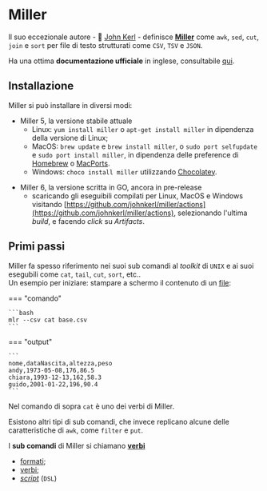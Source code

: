 # Miller

Il suo eccezionale autore - :pray: [John Kerl](https://twitter.com/__jo_ker__) - definisce [**Miller**](https://github.com/johnkerl/miller/) come `awk`, `sed`, `cut`, `join` e `sort` per file di testo strutturati come `CSV`, `TSV` e `JSON`.

Ha una ottima **documentazione ufficiale** in inglese, consultabile [qui](https://miller.readthedocs.io/en/latest/index.html).

## Installazione

Miller si può installare in diversi modi:

- Miller 5, la versione stabile attuale
    * Linux: `yum install miller` o `apt-get install miller` in dipendenza della versione di Linux;
    * MacOS: `brew update` e `brew install miller`, o `sudo port selfupdate` e `sudo port install miller`, in dipendenza delle preference di [Homebrew](https://brew.sh) o [MacPorts](https://macports.org).
    * Windows: `choco install miller` utilizzando [Chocolatey](https://chocolatey.org).
* Miller 6, la versione scritta in GO, ancora in pre-release
    * scaricando gli eseguibili compilati per Linux, MacOS e Windows visitando [https://github.com/johnkerl/miller/actions](https://github.com/johnkerl/miller/actions), selezionando l'ultima *build*, e facendo *click* su _Artifacts_.

## Primi passi

Miller fa spesso riferimento nei suoi sub comandi al *toolkit* di `UNIX` e ai suoi esegubili come `cat`, `tail`, `cut`, `sort`, etc.. <br>
Un esempio per iniziare: stampare a schermo il contenuto di un [file](./risorse/base.csv):

=== "comando"

    ```bash
    mlr --csv cat base.csv
    ```

=== "output"

    ```
    nome,dataNascita,altezza,peso
    andy,1973-05-08,176,86.5
    chiara,1993-12-13,162,58.3
    guido,2001-01-22,196,90.4
    ```

Nel comando di sopra `cat` è uno dei verbi di Miller.

Esistono altri tipi di sub comandi, che invece replicano alcune delle caratteristiche di `awk`, come `filter` e `put`.

I **sub comandi** di Miller si chiamano [**verbi**](./verbi.md)<!-- .slide: data-fullscreen -->




- [formati](./formati.md);
- [verbi](./verbi.md);
- [*script*](./dsl.md) (`DSL`)
